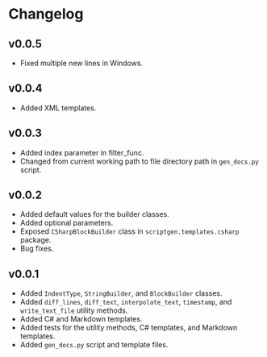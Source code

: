# Changelog

## v0.0.5
- Fixed multiple new lines in Windows.
## v0.0.4

- Added XML templates.

## v0.0.3

- Added index parameter in filter_func.
- Changed from current working path to file directory path in `gen_docs.py` script.

## v0.0.2

- Added default values for the builder classes.
- Added optional parameters.
- Exposed `CSharpBlockBuilder` class in `scriptgen.templates.csharp` package.
- Bug fixes.

## v0.0.1

- Added `IndentType`, `StringBuilder`, and `BlockBuilder` classes.
- Added `diff_lines`, `diff_text`, `interpolate_text`, `timestamp`, and `write_text_file` utility methods.
- Added C# and Markdown templates.
- Added tests for the utility methods, C# templates, and Markdown templates.
- Added `gen_docs.py` script and template files.